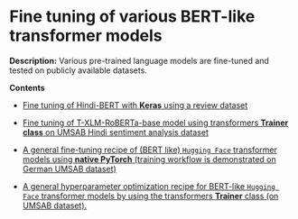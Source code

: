 # Fine tuning of various BERT-like transformer models

**Description:** Various pre-trained language models are fine-tuned and tested on publicly available datasets.

**Contents**

* [Fine tuning of Hindi-BERT with **Keras** using a review dataset](https://github.com/SaikatPhys/Machine-Learning-Models/blob/main/Hindi-BERT-fine-tuning-with-keras-using-review-dataset.ipynb)

* [Fine tuning of T-XLM-RoBERTa-base model using transformers **Trainer class** on UMSAB Hindi sentiment analysis dataset](https://github.com/SaikatPhys/Machine-Learning-Models/blob/main/T-XLM-RoBERTa-base-fine-tuning-for-sentiment-analysis-task-using-UMSAB-dataset.ipynb)

* [A general fine-tuning recipe of (BERT like) `Hugging Face` transformer models using **native PyTorch** (training workflow is demonstrated on German UMSAB dataset)](https://github.com/SaikatPhys/NLP-Transformer-Models/blob/main/finetune-transformers-with-pytorch.ipynb) 

* [A general hyperparameter optimization recipe for BERT-like `Hugging Face` transformer models by using the transformers **Trainer** class (on UMSAB dataset).](https://github.com/SaikatPhys/nlp-transformer-models/blob/main/hyperparameter-optimization-of-tranformers.ipynb)
